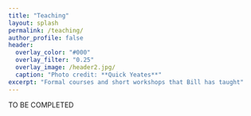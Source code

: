 ```yaml
---
title: "Teaching"
layout: splash
permalink: /teaching/
author_profile: false
header:
  overlay_color: "#000"
  overlay_filter: "0.25"
  overlay_image: /header2.jpg/
  caption: "Photo credit: **Quick Yeates**"
excerpt: "Formal courses and short workshops that Bill has taught"
---
```


TO BE COMPLETED
